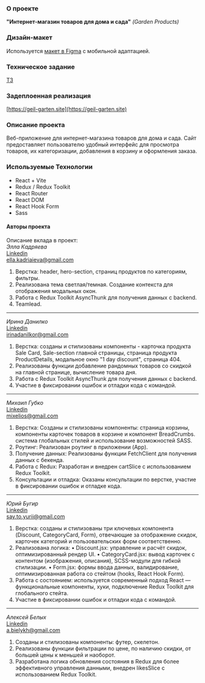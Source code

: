 ### О проекте

**"Интернет-магазин товаров для дома и сада"** _(Garden Products)_

### Дизайн-макет

Используется
[макет в Figma](https://www.figma.com/file/SDNWLzCWkh9ZXdCpWEaByv/project-frontend?type=design&node-id=280-1136&mode=design&t=NJTGdloftvn8I6Vz-0)
с мобильной адаптацией.

### Техническое задание

[TЗ](https://docs.google.com/document/d/1RU3XZ0tYzUHOfF7ijKEsZjT7f086xNL8-OiYQt-cKFk/edit?tab=t.0)

### Задеплоенная реализация

[https://geil-garten.site](https://geil-garten.site)

### Описание проекта

Веб-приложение для интернет-магазина товаров для дома и сада. Сайт предоставляет
пользователю удобный интерфейс для просмотра товаров, их категоризации,
добавления в корзину и оформления заказа.

### Используемые Технологии

- React + Vite
- Redux / Redux Toolkit
- React Router
- React DOM
- React Hook Form
- Sass

#### Авторы проекта

Описание вклада в проект:  
_Элла Кадряева_  
[Linkedin](https://www.linkedin.com/in/ella-kadriaieva-79a197259/)  
ella.kadriaieva@gmail.com

1. Верстка: header, hero-section, страниц продуктов по категориям, фильтры.
2. Реализована тема светлая/темная. Создание контекста для отображения модальных
   окон.
3. Работа с Redux Toolkit AsyncThunk для получения данных с backend.
4. Teamlead.

---

_Ирина Данилко_  
 [Linkedin](https://www.linkedin.com/feed/)  
irinadanilkor@gmail.com

1. Верстка: созданы и стилизованы компоненты - карточка продукта Sale Card,
   Sale-section главной страницы, страница продукта ProductDetails, модальное
   окно "1 day discount", страница 404.
2. Реализованы функции добавление рандомных товаров со скидкой на главной
   странице, вычисление товара дня.
3. Работа с Redux Toolkit AsyncThunk для получения данных с backend.
4. Участие в фиксировании ошибок и отладки кода с командой.

---

_Михаил Губко_  
[Linkedin](https://www.linkedin.com/in/michael-hubko/)  
mixelios@gmail.com

1. Верстка: Созданы и стилизованы компоненты: страница корзины, компоненты
   карточек товаров в корзине и компонент BreadCrumbs. система глобальных стилей
   и использование возможностей SASS.
2. Роутинг: Реализован роутинг в приложении (App).
3. Получение данных: Реализованы функции FetchClient для получения данных с
   бекенда.
4. Работа с Redux: Разработан и внедрен cartSlice с использованием Redux
   Toolkit.
5. Консультации и отладка: Оказаны консультации по верстке, участие в
   фиксировании ошибок и отладке кода.

---

_Юрий Бугир_  
[Linkedin](https://www.linkedin.com/in/yurii-buhir-b83b87291/)  
say.to.yurii@gmail.com

1.  Верстка: созданы и стилизованы три ключевых компонента (Discount,
    CategoryCard, Form), отвечающие за отображение скидок, карточек категорий и
    пользовательских форм соответственно.
2.  Реализована логика: • Discount.jsx: управление и расчёт скидок,
    оптимизированный рендер UI. • CategoryCard.jsx: вывод карточек с контентом
    (изображения, описания), SCSS-модули для гибкой стилизации. • Form.jsx:
    формы ввода данных, валидирование, оптимизированная работа со стейтом
    (hooks, React Hook Form).
3.  Работа с состоянием: используется современный подход React — функциональные
    компоненты, хуки, подключение Redux Toolkit для глобального стейта.
4.  Участие в фиксировании ошибок и отладки кода с командой.

---

_Алексей Белых_  
[Linkedin](https://www.linkedin.com/in/oleksii-bielykh-81266aa8)    
a.bielykh@gmail.com    

1. Созданы и стилизованы компоненты: футер, скелетон.
2. Реализованы функции фильтрации по цене, по наличию скидки, от большей цены к
   меньшей и наоборот.
3. Разработана логика обновления состояния в Redux для более эффективного
   управления данными, внедрен likesSlice с использованием Redux Toolkit.
